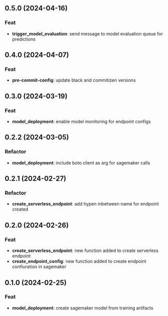 ## 0.5.0 (2024-04-16)

### Feat

- **trigger_model_evaluation**: send message to model evaluation queue for predictions

## 0.4.0 (2024-04-07)

### Feat

- **pre-commit-config**: update black and commitizen versions

## 0.3.0 (2024-03-19)

### Feat

- **model_deployment**: enable model monitoring for endpoint configs

## 0.2.2 (2024-03-05)

### Refactor

- **model_deployment**: include boto client as arg for sagemaker calls

## 0.2.1 (2024-02-27)

### Refactor

- **create_serverless_endpoint**: add hypen inbetween name for endpoint created

## 0.2.0 (2024-02-26)

### Feat

- **create_serverless_endpoint**: new function added to create serverless endpoint
- **create_endpoint_config**: new function added to create endpoint confiuration in sagemaker

## 0.1.0 (2024-02-25)

### Feat

- **model_deployment**: create sagemaker model from training artifacts

